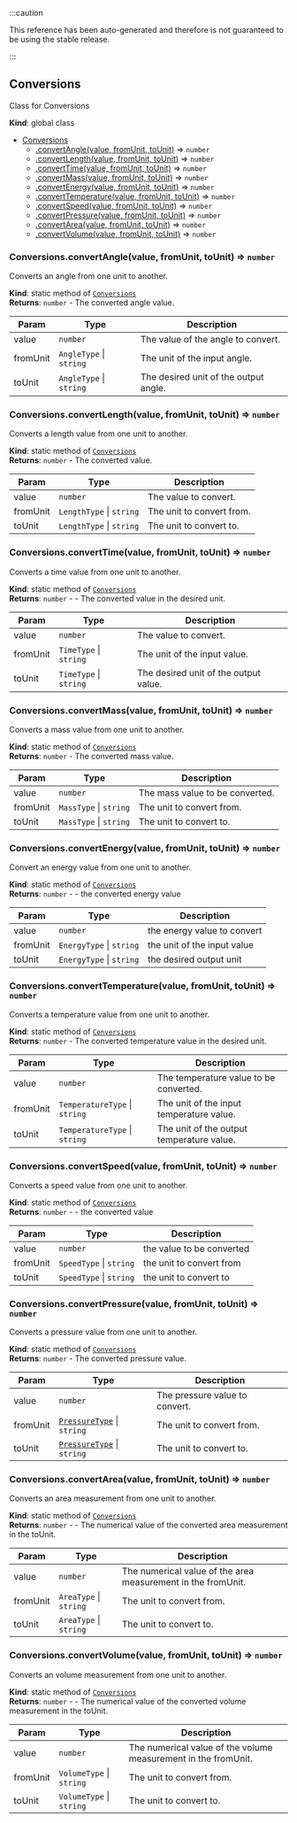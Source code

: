 
:::caution

This reference has been auto-generated and therefore is not guaranteed to be using the stable release.

:::

<a name="Conversions"></a>

## Conversions
Class for Conversions

**Kind**: global class  

* [Conversions](#Conversions)
    * [.convertAngle(value, fromUnit, toUnit)](#Conversions.convertAngle) ⇒ <code>number</code>
    * [.convertLength(value, fromUnit, toUnit)](#Conversions.convertLength) ⇒ <code>number</code>
    * [.convertTime(value, fromUnit, toUnit)](#Conversions.convertTime) ⇒ <code>number</code>
    * [.convertMass(value, fromUnit, toUnit)](#Conversions.convertMass) ⇒ <code>number</code>
    * [.convertEnergy(value, fromUnit, toUnit)](#Conversions.convertEnergy) ⇒ <code>number</code>
    * [.convertTemperature(value, fromUnit, toUnit)](#Conversions.convertTemperature) ⇒ <code>number</code>
    * [.convertSpeed(value, fromUnit, toUnit)](#Conversions.convertSpeed) ⇒ <code>number</code>
    * [.convertPressure(value, fromUnit, toUnit)](#Conversions.convertPressure) ⇒ <code>number</code>
    * [.convertArea(value, fromUnit, toUnit)](#Conversions.convertArea) ⇒ <code>number</code>
    * [.convertVolume(value, fromUnit, toUnit)](#Conversions.convertVolume) ⇒ <code>number</code>

<a name="Conversions.convertAngle"></a>

### Conversions.convertAngle(value, fromUnit, toUnit) ⇒ <code>number</code>
Converts an angle from one unit to another.

**Kind**: static method of [<code>Conversions</code>](#Conversions)  
**Returns**: <code>number</code> - The converted angle value. 


| Param | Type | Description |
| --- | --- | --- |
| value | <code>number</code> | The value of the angle to convert. |
| fromUnit | <code>AngleType</code> \| <code>string</code> | The unit of the input angle. |
| toUnit | <code>AngleType</code> \| <code>string</code> | The desired unit of the output angle. |

<a name="Conversions.convertLength"></a>

### Conversions.convertLength(value, fromUnit, toUnit) ⇒ <code>number</code>
Converts a length value from one unit to another.

**Kind**: static method of [<code>Conversions</code>](#Conversions)  
**Returns**: <code>number</code> - The converted value.  

| Param | Type | Description |
| --- | --- | --- |
| value | <code>number</code> | The value to convert. |
| fromUnit | <code>LengthType</code> \| <code>string</code> | The unit to convert from. |
| toUnit | <code>LengthType</code> \| <code>string</code> | The unit to convert to. |

<a name="Conversions.convertTime"></a>

### Conversions.convertTime(value, fromUnit, toUnit) ⇒ <code>number</code>
Converts a time value from one unit to another.

**Kind**: static method of [<code>Conversions</code>](#Conversions)  
**Returns**: <code>number</code> - - The converted value in the desired unit.  

| Param | Type | Description |
| --- | --- | --- |
| value | <code>number</code> | The value to convert. |
| fromUnit | <code>TimeType</code> \| <code>string</code> | The unit of the input value. |
| toUnit | <code>TimeType</code> \| <code>string</code> | The desired unit of the output value. |

<a name="Conversions.convertMass"></a>

### Conversions.convertMass(value, fromUnit, toUnit) ⇒ <code>number</code>
Converts a mass value from one unit to another.

**Kind**: static method of [<code>Conversions</code>](#Conversions)  
**Returns**: <code>number</code> - The converted mass value.  

| Param | Type | Description |
| --- | --- | --- |
| value | <code>number</code> | The mass value to be converted. |
| fromUnit | <code>MassType</code> \| <code>string</code> | The unit to convert from. |
| toUnit | <code>MassType</code> \| <code>string</code> | The unit to convert to. |

<a name="Conversions.convertEnergy"></a>

### Conversions.convertEnergy(value, fromUnit, toUnit) ⇒ <code>number</code>
Convert an energy value from one unit to another.

**Kind**: static method of [<code>Conversions</code>](#Conversions)  
**Returns**: <code>number</code> - - the converted energy value  

| Param | Type | Description |
| --- | --- | --- |
| value | <code>number</code> | the energy value to convert |
| fromUnit | <code>EnergyType</code> \| <code>string</code> | the unit of the input value |
| toUnit | <code>EnergyType</code> \| <code>string</code> | the desired output unit |

<a name="Conversions.convertTemperature"></a>

### Conversions.convertTemperature(value, fromUnit, toUnit) ⇒ <code>number</code>
Converts a temperature value from one unit to another.

**Kind**: static method of [<code>Conversions</code>](#Conversions)  
**Returns**: <code>number</code> - The converted temperature value in the desired unit.  

| Param | Type | Description |
| --- | --- | --- |
| value | <code>number</code> | The temperature value to be converted. |
| fromUnit | <code>TemperatureType</code> \| <code>string</code> | The unit of the input temperature value. |
| toUnit | <code>TemperatureType</code> \| <code>string</code> | The unit of the output temperature value. |

<a name="Conversions.convertSpeed"></a>

### Conversions.convertSpeed(value, fromUnit, toUnit) ⇒ <code>number</code>
Converts a speed value from one unit to another.

**Kind**: static method of [<code>Conversions</code>](#Conversions)  
**Returns**: <code>number</code> - - the converted value  

| Param | Type | Description |
| --- | --- | --- |
| value | <code>number</code> | the value to be converted |
| fromUnit | <code>SpeedType</code> \| <code>string</code> | the unit to convert from |
| toUnit | <code>SpeedType</code> \| <code>string</code> | the unit to convert to |

<a name="Conversions.convertPressure"></a>

### Conversions.convertPressure(value, fromUnit, toUnit) ⇒ <code>number</code>
Converts a pressure value from one unit to another.

**Kind**: static method of [<code>Conversions</code>](#Conversions)  
**Returns**: <code>number</code> - The converted pressure value.  

| Param | Type | Description |
| --- | --- | --- |
| value | <code>number</code> | The pressure value to convert. |
| fromUnit | [<code>PressureType</code>](#PressureType) \| <code>string</code> | The unit to convert from. |
| toUnit | [<code>PressureType</code>](#PressureType) \| <code>string</code> | The unit to convert to. |

<a name="Conversions.convertArea"></a>

### Conversions.convertArea(value, fromUnit, toUnit) ⇒ <code>number</code>
Converts an area measurement from one unit to another.

**Kind**: static method of [<code>Conversions</code>](#Conversions)  
**Returns**: <code>number</code> - - The numerical value of the converted area measurement in the toUnit.  

| Param | Type | Description |
| --- | --- | --- |
| value | <code>number</code> | The numerical value of the area measurement in the fromUnit. |
| fromUnit | <code>AreaType</code> \| <code>string</code> | The unit to convert from. |
| toUnit | <code>AreaType</code> \| <code>string</code> | The unit to convert to. |

<a name="Conversions.convertVolume"></a>

### Conversions.convertVolume(value, fromUnit, toUnit) ⇒ <code>number</code>
Converts an volume measurement from one unit to another.

**Kind**: static method of [<code>Conversions</code>](#Conversions)  
**Returns**: <code>number</code> - - The numerical value of the converted volume measurement in the toUnit.  

| Param | Type | Description |
| --- | --- | --- |
| value | <code>number</code> | The numerical value of the volume measurement in the fromUnit. |
| fromUnit | <code>VolumeType</code> \| <code>string</code> | The unit to convert from. |
| toUnit | <code>VolumeType</code> \| <code>string</code> | The unit to convert to. |

